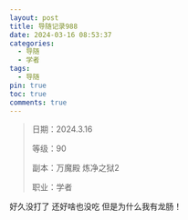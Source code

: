 ```yaml
---
layout: post
title: 导随记录988
date: 2024-03-16 08:53:37
categories:
  - 导随
  - 学者
tags:
  - 导随
pin: true
toc: true
comments: true
---
```

> 日期：2024.3.16
>
> 等级：90
>
> 副本：万魔殿 炼净之狱2
>
> 职业：学者

好久没打了 还好啥也没吃 但是为什么我有龙肠！